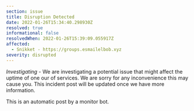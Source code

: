 ```yaml
---
section: issue
title: Disruption Detected
date: 2022-01-26T15:34:40.298930Z
resolved: true
informational: false
resolvedWhen: 2022-01-26T15:39:09.055917Z
affected:
  - Snikket - https://groups.esmailelbob.xyz
severity: disrupted
---
```

*Investigating* - We are investigating a potential issue that might affect the uptime of one our of services. We are sorry for any inconvenience this may cause you. This incident post will be updated once we have more information.

This is an automatic post by a monitor bot.
        